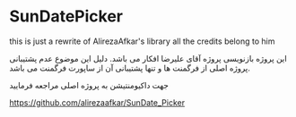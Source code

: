 # SunDatePicker

this is just a rewrite of AlirezaAfkar's library 
all the credits belong to him

این پروژه بازنویسی پروژه آقای علیرضا افکار می باشد.
دلیل این موضوع عدم پشتیبانی پروژه اصلی از فرگمنت ها و تنها پشتیبانی آن از ساپورت فرگمنت می باشد.

جهت داکیومنتیشن  به پروژه اصلی مراجعه فرمایید

https://github.com/alirezaafkar/SunDate_Picker
